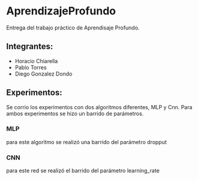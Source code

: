 # AprendizajeProfundo

Entrega del trabajo práctico de Aprendisaje Profundo.
 ## Integrantes:
  * Horacio Chiarella
  * Pablo Torres
  * Diego Gonzalez Dondo

## Experimentos:
Se corrio los experimentos con dos algoritmos diferentes, MLP y Cnn. Para ambos experimentos se hizo un barrido de parámetros.

### MLP
para este algoritmo se realizó una barrido del parámetro dropput

### CNN
para este red se realizó el barrido del parámetro learning_rate
